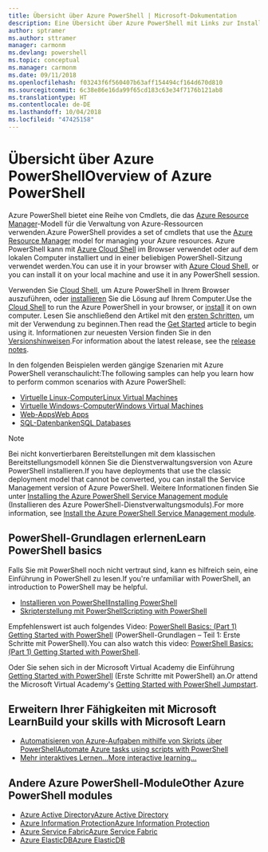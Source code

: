 ```yaml
---
title: Übersicht über Azure PowerShell | Microsoft-Dokumentation
description: Eine Übersicht über Azure PowerShell mit Links zur Installation und Konfiguration.
author: sptramer
ms.author: sttramer
manager: carmonm
ms.devlang: powershell
ms.topic: conceptual
ms.manager: carmonm
ms.date: 09/11/2018
ms.openlocfilehash: f03243f6f560407b63aff154494cf164d670d810
ms.sourcegitcommit: 6c38e86e16da99f65cd183c63e34f7176b121ab8
ms.translationtype: HT
ms.contentlocale: de-DE
ms.lasthandoff: 10/04/2018
ms.locfileid: "47425158"
---
```

# <a name="overview-of-azure-powershell"></a><span data-ttu-id="d178e-103">Übersicht über Azure PowerShell</span><span class="sxs-lookup"><span data-stu-id="d178e-103">Overview of Azure PowerShell</span></span>

<span data-ttu-id="d178e-104">Azure PowerShell bietet eine Reihe von Cmdlets, die das [Azure Resource Manager](/azure/azure-resource-manager/resource-group-overview)-Modell für die Verwaltung von Azure-Ressourcen verwenden.</span><span class="sxs-lookup"><span data-stu-id="d178e-104">Azure PowerShell provides a set of cmdlets that use the [Azure Resource Manager](/azure/azure-resource-manager/resource-group-overview) model for managing your Azure resources.</span></span> <span data-ttu-id="d178e-105">Azure PowerShell kann mit [Azure Cloud Shell](/azure/cloud-shell/overview) im Browser verwendet oder auf dem lokalen Computer installiert und in einer beliebigen PowerShell-Sitzung verwendet werden.</span><span class="sxs-lookup"><span data-stu-id="d178e-105">You can use it in your browser with [Azure Cloud Shell](/azure/cloud-shell/overview), or you can install it on your local machine and use it in any PowerShell session.</span></span>

<span data-ttu-id="d178e-106">Verwenden Sie [Cloud Shell](/azure/cloud-shell/overview), um Azure PowerShell in Ihrem Browser auszuführen, oder [installieren](install-azurerm-ps.md) Sie die Lösung auf Ihrem Computer.</span><span class="sxs-lookup"><span data-stu-id="d178e-106">Use the [Cloud Shell](/azure/cloud-shell/overview) to run the Azure PowerShell in your browser, or [install](install-azurerm-ps.md) it on own computer.</span></span> <span data-ttu-id="d178e-107">Lesen Sie anschließend den Artikel mit den [ersten Schritten](get-started-azureps.md), um mit der Verwendung zu beginnen.</span><span class="sxs-lookup"><span data-stu-id="d178e-107">Then read the [Get Started](get-started-azureps.md) article to begin using it.</span></span> <span data-ttu-id="d178e-108">Informationen zur neuesten Version finden Sie in den [Versionshinweisen](release-notes-azureps.md).</span><span class="sxs-lookup"><span data-stu-id="d178e-108">For information about the latest release, see the [release notes](release-notes-azureps.md).</span></span>

<span data-ttu-id="d178e-109">In den folgenden Beispielen werden gängige Szenarien mit Azure PowerShell veranschaulicht:</span><span class="sxs-lookup"><span data-stu-id="d178e-109">The following samples can help you learn how to perform common scenarios with Azure PowerShell:</span></span>

* [<span data-ttu-id="d178e-110">Virtuelle Linux-Computer</span><span class="sxs-lookup"><span data-stu-id="d178e-110">Linux Virtual Machines</span></span>](/azure/virtual-machines/virtual-machines-linux-powershell-samples?toc=/powershell/azure/toc.json)
* [<span data-ttu-id="d178e-111">Virtuelle Windows-Computer</span><span class="sxs-lookup"><span data-stu-id="d178e-111">Windows Virtual Machines</span></span>](/azure/virtual-machines/virtual-machines-windows-powershell-samples?toc=/powershell/azure/toc.json)
* [<span data-ttu-id="d178e-112">Web-Apps</span><span class="sxs-lookup"><span data-stu-id="d178e-112">Web Apps</span></span>](/azure/app-service-web/app-service-powershell-samples?toc=/powershell/azure/toc.json)
* [<span data-ttu-id="d178e-113">SQL-Datenbanken</span><span class="sxs-lookup"><span data-stu-id="d178e-113">SQL Databases</span></span>](/azure/sql-database/sql-database-powershell-samples?toc=/powershell/azure/toc.json)

> [!NOTE]
> <span data-ttu-id="d178e-114">Bei nicht konvertierbaren Bereitstellungen mit dem klassischen Bereitstellungsmodell können Sie die Dienstverwaltungsversion von Azure PowerShell installieren.</span><span class="sxs-lookup"><span data-stu-id="d178e-114">If you have deployments that use the classic deployment model that cannot be converted, you can install the Service Management version of Azure PowerShell.</span></span> <span data-ttu-id="d178e-115">Weitere Informationen finden Sie unter [Installing the Azure PowerShell Service Management module](/powershell/azure/servicemanagement/install-azure-ps) (Installieren des Azure PowerShell-Dienstverwaltungsmoduls).</span><span class="sxs-lookup"><span data-stu-id="d178e-115">For more information, see [Install the Azure PowerShell Service Management module](/powershell/azure/servicemanagement/install-azure-ps).</span></span>

## <a name="learn-powershell-basics"></a><span data-ttu-id="d178e-116">PowerShell-Grundlagen erlernen</span><span class="sxs-lookup"><span data-stu-id="d178e-116">Learn PowerShell basics</span></span>

<span data-ttu-id="d178e-117">Falls Sie mit PowerShell noch nicht vertraut sind, kann es hilfreich sein, eine Einführung in PowerShell zu lesen.</span><span class="sxs-lookup"><span data-stu-id="d178e-117">If you're unfamiliar with PowerShell, an introduction to PowerShell may be helpful.</span></span>

* [<span data-ttu-id="d178e-118">Installieren von PowerShell</span><span class="sxs-lookup"><span data-stu-id="d178e-118">Installing PowerShell</span></span>](/powershell/scripting/setup/installing-windows-powershell)
* [<span data-ttu-id="d178e-119">Skripterstellung mit PowerShell</span><span class="sxs-lookup"><span data-stu-id="d178e-119">Scripting with PowerShell</span></span>](/powershell/scripting/powershell-scripting)

<span data-ttu-id="d178e-120">Empfehlenswert ist auch folgendes Video: [PowerShell Basics: (Part 1) Getting Started with PowerShell](https://channel9.msdn.com/Blogs/Taste-of-Premier/PowerShellBasicsPart1) (PowerShell-Grundlagen – Teil 1: Erste Schritte mit PowerShell).</span><span class="sxs-lookup"><span data-stu-id="d178e-120">You can also watch this video: [PowerShell Basics: (Part 1) Getting Started with PowerShell](https://channel9.msdn.com/Blogs/Taste-of-Premier/PowerShellBasicsPart1).</span></span>

<span data-ttu-id="d178e-121">Oder Sie sehen sich in der Microsoft Virtual Academy die Einführung [Getting Started with PowerShell](https://mva.microsoft.com/liveevents/powershell-jumpstart) (Erste Schritte mit PowerShell) an.</span><span class="sxs-lookup"><span data-stu-id="d178e-121">Or attend the Microsoft Virtual Academy's [Getting Started with PowerShell Jumpstart](https://mva.microsoft.com/liveevents/powershell-jumpstart).</span></span>

## <a name="build-your-skills-with-microsoft-learn"></a><span data-ttu-id="d178e-122">Erweitern Ihrer Fähigkeiten mit Microsoft Learn</span><span class="sxs-lookup"><span data-stu-id="d178e-122">Build your skills with Microsoft Learn</span></span>

- [<span data-ttu-id="d178e-123">Automatisieren von Azure-Aufgaben mithilfe von Skripts über PowerShell</span><span class="sxs-lookup"><span data-stu-id="d178e-123">Automate Azure tasks using scripts with PowerShell</span></span>](/learn/modules/automate-azure-tasks-with-powershell/)
- [<span data-ttu-id="d178e-124">Mehr interaktives Lernen...</span><span class="sxs-lookup"><span data-stu-id="d178e-124">More interactive learning...</span></span>](/learn/browse/?term=powershell)

## <a name="other-azure-powershell-modules"></a><span data-ttu-id="d178e-125">Andere Azure PowerShell-Module</span><span class="sxs-lookup"><span data-stu-id="d178e-125">Other Azure PowerShell modules</span></span>

* [<span data-ttu-id="d178e-126">Azure Active Directory</span><span class="sxs-lookup"><span data-stu-id="d178e-126">Azure Active Directory</span></span>](/powershell/azure/active-directory/)
* [<span data-ttu-id="d178e-127">Azure Information Protection</span><span class="sxs-lookup"><span data-stu-id="d178e-127">Azure Information Protection</span></span>](/powershell/azure/aip/)
* [<span data-ttu-id="d178e-128">Azure Service Fabric</span><span class="sxs-lookup"><span data-stu-id="d178e-128">Azure Service Fabric</span></span>](/powershell/azure/service-fabric/)
* [<span data-ttu-id="d178e-129">Azure ElasticDB</span><span class="sxs-lookup"><span data-stu-id="d178e-129">Azure ElasticDB</span></span>](/powershell/azure/elasticdbjobs/)
